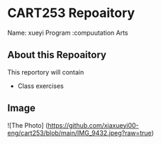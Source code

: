 # CART253 Repoaitory
Name: xueyi
Program :compuutation Arts
## About this Repoaitory
This reportory will contain 
- Class exercises
## Image 
![The Photo] (https://github.com/xiaxueyi00-eng/cart253/blob/main/IMG_9432.jpeg?raw=true)
